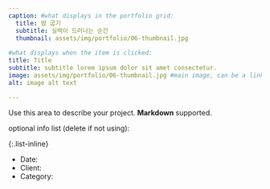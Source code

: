 ```yaml
---
caption: #what displays in the portfolio grid:
  title: 밤 굽기
  subtitle: 실력이 드러나는 순간
  thumbnail: assets/img/portfolio/06-thumbnail.jpg
  
#what displays when the item is clicked:
title: Title
subtitle: subtitle lorem ipsum dolor sit amet consectetur.
image: assets/img/portfolio/06-thumbnail.jpg #main image, can be a link or a file in assets/img/portfolio
alt: image alt text

---
```

Use this area to describe your project. **Markdown** supported.

optional info list (delete if not using):

{:.list-inline} 
- Date: 
- Client: 
- Category: 